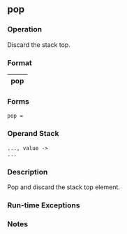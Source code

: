 ## pop

### Operation
Discard the stack top.

### Format
| pop |
| :----: |

### Forms
```
pop =
```

### Operand Stack
```
..., value ->
...
```

### Description
Pop and discard the stack top element.

### Run-time Exceptions

### Notes

